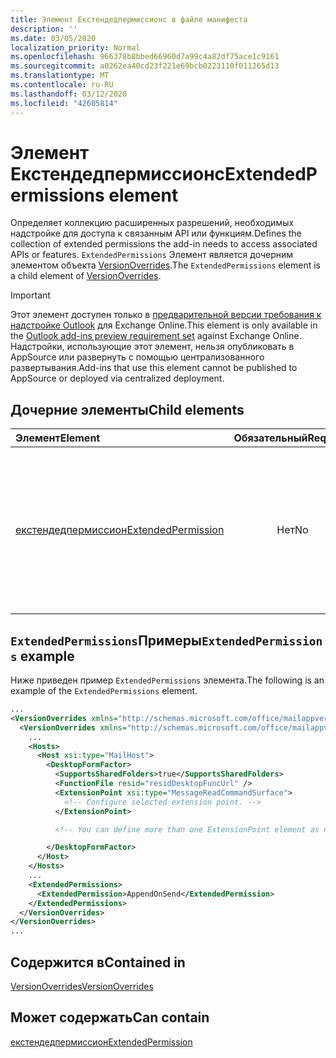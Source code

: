 ```yaml
---
title: Элемент Екстендедпермиссионс в файле манифеста
description: ''
ms.date: 03/05/2020
localization_priority: Normal
ms.openlocfilehash: 966378b8bbed66960d7a99c4a82df75ace1c9161
ms.sourcegitcommit: a0262ea40cd23f221e69bcb0223110f011265d13
ms.translationtype: MT
ms.contentlocale: ru-RU
ms.lasthandoff: 03/12/2020
ms.locfileid: "42605814"
---
```

# <a name="extendedpermissions-element"></a><span data-ttu-id="c36cc-102">Элемент Екстендедпермиссионс</span><span class="sxs-lookup"><span data-stu-id="c36cc-102">ExtendedPermissions element</span></span>

<span data-ttu-id="c36cc-103">Определяет коллекцию расширенных разрешений, необходимых надстройке для доступа к связанным API или функциям.</span><span class="sxs-lookup"><span data-stu-id="c36cc-103">Defines the collection of extended permissions the add-in needs to access associated APIs or features.</span></span> <span data-ttu-id="c36cc-104">`ExtendedPermissions` Элемент является дочерним элементом объекта [VersionOverrides](versionoverrides.md).</span><span class="sxs-lookup"><span data-stu-id="c36cc-104">The `ExtendedPermissions` element is a child element of [VersionOverrides](versionoverrides.md).</span></span>

> [!IMPORTANT]
> <span data-ttu-id="c36cc-105">Этот элемент доступен только в [предварительной версии требования к надстройке Outlook](../objectmodel/preview-requirement-set/outlook-requirement-set-preview.md) для Exchange Online.</span><span class="sxs-lookup"><span data-stu-id="c36cc-105">This element is only available in the [Outlook add-ins preview requirement set](../objectmodel/preview-requirement-set/outlook-requirement-set-preview.md) against Exchange Online.</span></span> <span data-ttu-id="c36cc-106">Надстройки, использующие этот элемент, нельзя опубликовать в AppSource или развернуть с помощью централизованного развертывания.</span><span class="sxs-lookup"><span data-stu-id="c36cc-106">Add-ins that use this element cannot be published to AppSource or deployed via centralized deployment.</span></span>

## <a name="child-elements"></a><span data-ttu-id="c36cc-107">Дочерние элементы</span><span class="sxs-lookup"><span data-stu-id="c36cc-107">Child elements</span></span>

|  <span data-ttu-id="c36cc-108">Элемент</span><span class="sxs-lookup"><span data-stu-id="c36cc-108">Element</span></span> |  <span data-ttu-id="c36cc-109">Обязательный</span><span class="sxs-lookup"><span data-stu-id="c36cc-109">Required</span></span>  |  <span data-ttu-id="c36cc-110">Описание</span><span class="sxs-lookup"><span data-stu-id="c36cc-110">Description</span></span>  |
|:-----|:-----:|:-----|
|  [<span data-ttu-id="c36cc-111">екстендедпермиссион</span><span class="sxs-lookup"><span data-stu-id="c36cc-111">ExtendedPermission</span></span>](extendedpermission.md)    |  <span data-ttu-id="c36cc-112">Нет</span><span class="sxs-lookup"><span data-stu-id="c36cc-112">No</span></span>   | <span data-ttu-id="c36cc-113">Определяет расширенное разрешение, необходимое надстройке для доступа к связанному API или функции.</span><span class="sxs-lookup"><span data-stu-id="c36cc-113">Defines an extended permission needed for the add-in to access the associated API or feature.</span></span> |

## <a name="extendedpermissions-example"></a><span data-ttu-id="c36cc-114">`ExtendedPermissions`Примеры</span><span class="sxs-lookup"><span data-stu-id="c36cc-114">`ExtendedPermissions` example</span></span>

<span data-ttu-id="c36cc-115">Ниже приведен пример `ExtendedPermissions` элемента.</span><span class="sxs-lookup"><span data-stu-id="c36cc-115">The following is an example of the `ExtendedPermissions` element.</span></span>

```XML
...
<VersionOverrides xmlns="http://schemas.microsoft.com/office/mailappversionoverrides" xsi:type="VersionOverridesV1_0">
  <VersionOverrides xmlns="http://schemas.microsoft.com/office/mailappversionoverrides/1.1" xsi:type="VersionOverridesV1_1">
    ...
    <Hosts>
      <Host xsi:type="MailHost">
        <DesktopFormFactor>
          <SupportsSharedFolders>true</SupportsSharedFolders>
          <FunctionFile resid="residDesktopFuncUrl" />
          <ExtensionPoint xsi:type="MessageReadCommandSurface">
            <!-- Configure selected extension point. -->
          </ExtensionPoint>

          <!-- You can define more than one ExtensionPoint element as needed. -->

        </DesktopFormFactor>
      </Host>
    </Hosts>
    ...
    <ExtendedPermissions>
      <ExtendedPermission>AppendOnSend</ExtendedPermission>
    </ExtendedPermissions>
  </VersionOverrides>
</VersionOverrides>
...
```

## <a name="contained-in"></a><span data-ttu-id="c36cc-116">Содержится в</span><span class="sxs-lookup"><span data-stu-id="c36cc-116">Contained in</span></span>

[<span data-ttu-id="c36cc-117">VersionOverrides</span><span class="sxs-lookup"><span data-stu-id="c36cc-117">VersionOverrides</span></span>](versionoverrides.md)

## <a name="can-contain"></a><span data-ttu-id="c36cc-118">Может содержать</span><span class="sxs-lookup"><span data-stu-id="c36cc-118">Can contain</span></span>

[<span data-ttu-id="c36cc-119">екстендедпермиссион</span><span class="sxs-lookup"><span data-stu-id="c36cc-119">ExtendedPermission</span></span>](extendedpermission.md)
